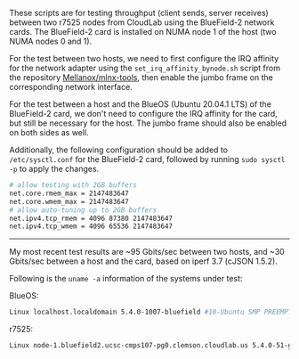 These scripts are for testing throughput (client sends, server receives) between two r7525 nodes from CloudLab using the BlueField-2 network cards. The BlueField-2 card is installed on NUMA node 1 of the host (two NUMA nodes 0 and 1).

For the test between two hosts, we need to first configure the IRQ affinity for the network adapter using the `set_irq_affinity_bynode.sh` script from the repository [Mellanox/mlnx-tools](https://github.com/Mellanox/mlnx-tools), then enable the jumbo frame on the corresponding network interface.

For the test between a host and the BlueOS (Ubuntu 20.04.1 LTS) of the BlueField-2 card, we don't need to configure the IRQ affinity for the card, but still be necessary for the host. The jumbo frame should also be enabled on both sides as well.

Additionally, the following configuration should be added to `/etc/sysctl.conf` for the BlueField-2 card, followed by running `sudo sysctl -p` to apply the changes.
```bash
# allow testing with 2GB buffers
net.core.rmem_max = 2147483647
net.core.wmem_max = 2147483647
# allow auto-tuning up to 2GB buffers
net.ipv4.tcp_rmem = 4096 87380 2147483647
net.ipv4.tcp_wmem = 4096 65536 2147483647
```

---

My most recent test results are ~95 Gbits/sec between two hosts, and ~30 Gbits/sec between a host and the card, based on iperf 3.7 (cJSON 1.5.2).

Following is the `uname -a` information of the systems under test:

BlueOS:
```bash
Linux localhost.localdomain 5.4.0-1007-bluefield #10-Ubuntu SMP PREEMPT Fri Nov 27 14:48:47 UTC 2020 aarch64 aarch64 aarch64 GNU/Linux
```

r7525:
```bash
Linux node-1.bluefield2.ucsc-cmps107-pg0.clemson.cloudlab.us 5.4.0-51-generic #56-Ubuntu SMP Mon Oct 5 14:28:49 UTC 2020 x86_64 x86_64 x86_64 GNU/Linux
```
